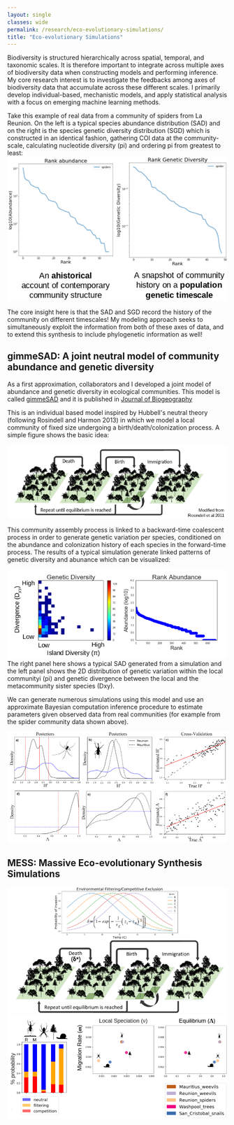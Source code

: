 ```yaml
---
layout: single
classes: wide
permalink: /research/eco-evolutionary-simulations/
title: "Eco-evolutionary Simulations"
---
```


Biodiversity is structured hierarchically across spatial, temporal, and
taxonomic scales. It is therefore important to integrate across multiple
axes of biodiversity data when constructing models and performing inference.
My core research interest is to investigate the feedbacks among axes of
biodiversity data that accumulate across these different scales. I primarily
develop individual-based, mechanistic models, and apply statistical analysis
with a focus on emerging machine learning methods.

Take this example of real data from a community of spiders from La Reunion.
On the left is a typical species abundance distribution (SAD) and on the right
is the species genetic diversity distribution (SGD) which is constructed in an
identical fashion, gathering COI data at the community-scale, calculating
nucleotide diversity (pi) and ordering pi from greatest to least:
![Empirical SAD and SGD](/assets/images/gimmeSAD-Abundance-Genetic-data.png)

The core insight here is that the SAD and SGD record the history of the
community on different timescales! My modeling approach seeks to simultaneously
exploit the information from both of these axes of data, and to extend this
synthesis to include phylogenetic information as well!

## gimmeSAD: A joint neutral model of community abundance and genetic diversity
As a first approximation, collaborators and I developed a joint model of
abundance and genetic diversity in ecological communities. This model is called
[gimmeSAD](https://github.com/isaacovercast/gimmeSAD) and it is published in
[Journal of Biogeography](https://onlinelibrary.wiley.com/doi/abs/10.1111/jbi.13541)

This is an individual based model inspired by Hubbell's neutral theory (following
Rosindell and Harmon 2013) in which we model a local community of fixed size
undergoing a birth/death/colonization process. A simple figure shows the basic idea:

![Forward-time Community Assembly Model](/assets/images/gimmeSAD-Assembly-Model.png)

This community assembly process is linked to a backward-time coalescent process
in order to generate genetic variation per species, conditioned on the abundance
and colonization history of each species in the forward-time process. The results
of a typical simulation generate linked patterns of genetic diversity and
abunance which can be visualized:

![Simulated 2D-SGD and SAD](/assets/images/gimmeSAD-Simulations.png)
The right panel here shows a typical SAD generated from a simulation and the
left panel shows the 2D distribution of genetic variation within the local
communityi (pi) and genetic divergence between the local and the metacommunity sister
species (Dxy).

We can generate numerous simulations using this model and use an approximate
Bayesian computation inference procedure to estimate parameters given observed
data from real communities (for example from the spider community data shown
above).

![gimmeSAD Empirical Results](/assets/images/gimmeSAD-Empirical.png)

## MESS: Massive Eco-evolutionary Synthesis Simulations

![MESS Non-neutral Dynamics](/assets/images/MESS-Non-Neutral-Dynamics.png)
![MESS Empirical Results](/assets/images/MESS-Results.png)
